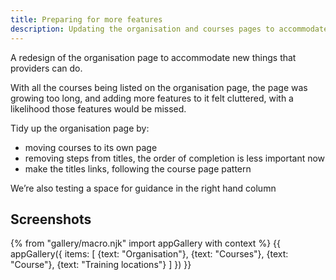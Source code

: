 ```yaml
---
title: Preparing for more features
description: Updating the organisation and courses pages to accommodate new features being added as part of UCAS transition.
---
```

A redesign of the organisation page to accommodate new things that providers can do.

With all the courses being listed on the organisation page, the page was growing too long, and adding more features to it felt cluttered, with a likelihood those features would be missed.

Tidy up the organisation page by:

* moving courses to its own page
* removing steps from titles, the order of completion is less important now
* make the titles links, following the course page pattern

We’re also testing a space for guidance in the right hand column

## Screenshots

{% from "gallery/macro.njk" import appGallery with context %}
{{ appGallery({
  items: [
    {text: "Organisation"},
    {text: "Courses"},
    {text: "Course"},
    {text: "Training locations"}
  ]
}) }}
